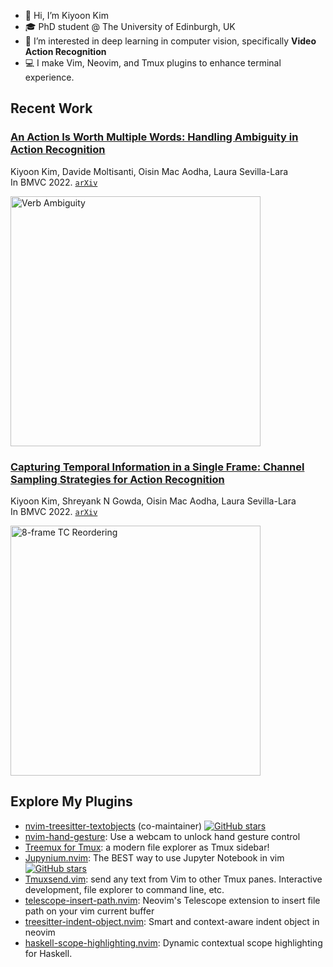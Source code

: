 - 👋 Hi, I’m Kiyoon Kim
- 🎓️ PhD student @ The University of Edinburgh, UK
- 👀 I’m interested in deep learning in computer vision, specifically **Video Action Recognition**
- 💻 I make Vim, Neovim, and Tmux plugins to enhance terminal experience.

## Recent Work
### [An Action Is Worth Multiple Words: Handling Ambiguity in Action Recognition](https://github.com/kiyoon/verb_ambiguity)

Kiyoon Kim, Davide Moltisanti, Oisin Mac Aodha, Laura Sevilla-Lara  
In BMVC 2022. [`arXiv`](https://arxiv.org/abs/2210.04933)  

<img src="https://user-images.githubusercontent.com/12980409/193856345-e0287624-4c84-46af-b245-c07ff263c424.png" alt="Verb Ambiguity" width="400"> 

### [Capturing Temporal Information in a Single Frame: Channel Sampling Strategies for Action Recognition](https://github.com/kiyoon/channel_sampling)

Kiyoon Kim, Shreyank N Gowda, Oisin Mac Aodha, Laura Sevilla-Lara  
In BMVC 2022. [`arXiv`](http://arxiv.org/abs/2201.10394)

<img src="https://user-images.githubusercontent.com/12980409/151038213-12bdad91-7895-40e7-9304-126079fed637.png" alt="8-frame TC Reordering" width="400">  

## Explore My Plugins

- [nvim-treesitter-textobjects](https://github.com/nvim-treesitter/nvim-treesitter-textobjects) (co-maintainer) [![GitHub stars](https://img.shields.io/github/stars/nvim-treesitter/nvim-treesitter-textobjects.svg?style=social&label=Star)](https://GitHub.com/nvim-treesitter/nvim-treesitter-textobjects/stargazers/)
- [nvim-hand-gesture](https://github.com/kiyoon/nvim-hand-gesture): Use a webcam to unlock hand gesture control
- [Treemux for Tmux](https://github.com/kiyoon/treemux): a modern file explorer as Tmux sidebar!
- [Jupynium.nvim](https://github.com/kiyoon/jupynium.nvim): The BEST way to use Jupyter Notebook in vim [![GitHub stars](https://img.shields.io/github/stars/kiyoon/jupynium.nvim.svg?style=social&label=Star)](https://github.com/kiyoon/jupynium.nvim/stargazers/)
- [Tmuxsend.vim](https://github.com/kiyoon/tmuxsend.vim): send any text from Vim to other Tmux panes. Interactive development, file explorer to command line, etc.
- [telescope-insert-path.nvim](https://github.com/kiyoon/telescope-insert-path.nvim): Neovim's Telescope extension to insert file path on your vim current buffer
- [treesitter-indent-object.nvim](https://github.com/kiyoon/treesitter-indent-object.nvim): Smart and context-aware indent object in neovim
- [haskell-scope-highlighting.nvim](https://github.com/kiyoon/haskell-scope-highlighting.nvim): Dynamic contextual scope highlighting for Haskell.
